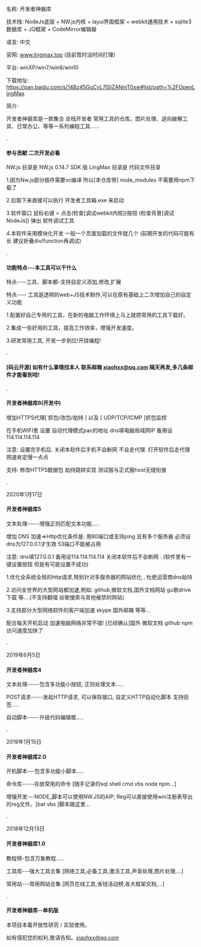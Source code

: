 名称: 开发者神器库

技术栈: NodeJs底层 + NW.js内核 + layui界面框架 +  webkit通用技术 + sqlite3数据库 + JQ框架 + CodeMirror编辑器

语言: 中文

官网: www.lingmax.top (目前暂时没时间打理)

平台: winXP/win7/win8/win10

下载地址: https://pan.baidu.com/s/14Bz45GuCyL7lSiZANmT0xw#list/path=%2FOpenLingMax

简介:

开发者神器库是一款集合 全栈开发者 常用工具的仓库。图片处理、逆向破解工具、日常办公、等等一系列编程工具......


.


#### 参与贡献  二次开发必看
NW.js      目录是 NW.js 0.14.7 SDK 版
LingMax    目录是 代码文件目录

1.因为Nw.js部分插件需要vc编译 所以[本仓库带] node_modules 不需要用npm下载了

2.拉取下来直接可以执行 开发者工具箱.exe 来启动

3.软件窗口 鼠标右键 > 点击(检查[调试webkit内核])按钮 (检查背景[调试NodeJs])  弹出 软件调试工具

4.本软件采用模块化开发 一般一个页面加载的文件就几个 (前期开发的代码可能有长 建议折叠div/function再调试)


.


#### 功能特点---本工具可以干什么

特点----工具、脚本都-支持自定义添加,修改,扩展

特点---- 工具是透明的web+JS技术制作,可以在原有基础上二次增加自己的自定义功能

1.配置好自己专用的工具，在新的电脑工作环境上马上就把常用的工具下载好。

2.集成一些好用的工具，提高工作效率，增强开发速度。

3.研发常用工具, 开发一步到位!开挂编程!


.


####  [码云开源] 如有什么事情找本人 联系邮箱 xiaohxx@qq.com 隔天再发,多几条邮件才能看到哈!


.


#### 开发者神器库6(开发中)

增加HTTPS代理[ 抓包/改包/劫持 ]  以及 [ UDP/TCP/ICMP ]抓包监控

在手机WIFI里 设置 自动代理模式pac的地址  dns填电脑局域网IP 备用设114.114.114.114 

注意: 设置完手机后. 关闭本软件后手机不会断网 不会走代理.  打开软件后走代理 网速肯定慢一点点

支持: 修改HTTPS数据包 劫持跳转实现 测试服与正式服host无缝衔接




.


2020年1月17日

#### 开发者神器库5

文本处理-----增强正则匹配文本功能.....

增加 DNS 加速=>Http优化条件是: 用80端口或支持ping 且有多个服务器 必须设dns为127.0.0.1才生效 53端口不能被占用

注意: dns填127.0.0.1 备用设114.114.114.114 关闭本软件后不会断网 .  (软件里有一键设置按钮 但是有可能设置不成功)

1.优化全系统全局的http请求,特别针对多服务器的网站优化 , 杜绝运营商dns劫持 

2.访问全世界的大型网站都加速,例如: github,微软文档,国外文档网站 gu歌drive下载 等....(不支持翻墙 谷歌搜索与其他被禁的网站) 

3.支持部分大型网络软件的客户端加速 skype 国外邮箱 等等...

配合每天开机启动 加速电脑网络非常不错! [已经确认]国外 微软文档 github npm 访问速度加快了


.



2019年6月5日

#### 开发者神器库4

文本处理-----包含多功能小按钮, 正则处理文本.....

POST请求-----发起HTTP请求, 可以保存接口, 自定义HTTP自动化脚本 支持验签.....

自动脚本-----升级代码编辑框.....


.


2019年1月15日

#### 开发者神器库2.0

开机脚本---包含多功能小脚本.....

命令库-----存放常用的命令 [随手记录的sql shell cmd vbs node npm...]

增强开发---NODE_脚本可以使用NW.JS的AIP; Reg可以直接使用win注册表导出的reg文件。[bat vbs ]脚本跟这里...


.



2018年12月13日

#### 开发者神器库1.0

教程榜-包含万象教程.....

工具库---强大工具合集 [网络工具,必备工具,激活工具,声音处理,图片处理,...]

常用站---常用网站合集 [网页在线工具,省钱活动榜,各大框架文档,...]


.


#### 开发者神器库--单机版

本项目本着开放性研究 / 实验使用。

如有侵犯您的权利,敬请告知。xiaohxx@qq.com

